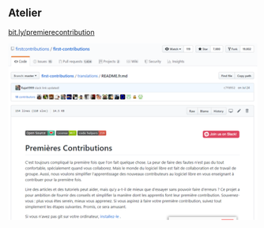 ## Atelier

<p><a href="http://bit.ly/premierecontribution">bit.ly/premierecontribution</a></p>

![](images/workshop.png?raw=true)
